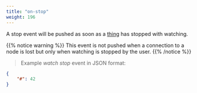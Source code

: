 ```yaml
---
title: "on-stop"
weight: 196
---
```


A stop event will be pushed as soon as a [thing](../../data-types/thing) has stopped with watching.

{{% notice warning %}}
This event is not pushed when a connection to a node is lost but only when watching is stopped by the user.
{{% /notice %}}

> Example *watch stop* event in JSON format:

```json
{
    "#": 42
}
```


